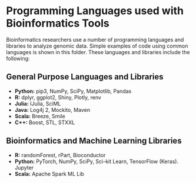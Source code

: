 # Programming Languages used with Bioinformatics Tools

Bioinformatics researchers use a number of programming languages and libraries to analyze genomic data.  Simple examples of code using common languages is shown in this folder.  These languages and libraries include the following:

## General Purpose Languages and Libraries

- **Python:** pip3, NumPy, SciPy, Matplotlib, Pandas
- **R:** dplyr, ggplot2, Shiny, Plotly, renv
- **Julia:** IJulia, SciML
- **Java:** Log4j 2, Mockito, Maven
- **Scala:** Breeze, Smile
- **C++:** Boost, STL, STXXL

## Bioinformatics and Machine Learning Libraries

- **R:** randomForest, rPart, Bioconductor
- **Python:** PyTorch, NumPy, SciPy, Sci-kit Learn, TensorFlow (Keras). Jupyter
- **Scala:** Apache Spark ML Lib
